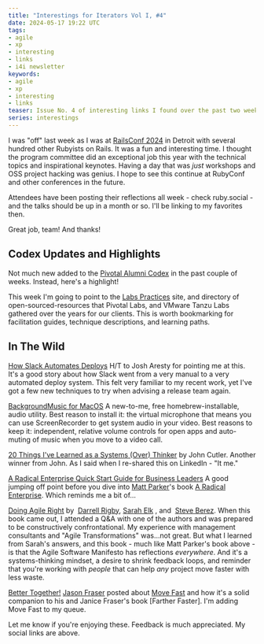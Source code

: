```yaml
---
title: "Interestings for Iterators Vol I, #4"
date: 2024-05-17 19:22 UTC
tags:
- agile
- xp
- interesting
- links
- i4i newsletter
keywords:
- agile
- xp
- interesting
- links
teaser: Issue No. 4 of interesting links I found over the past two weeks
series: interestings
---
```

[rc24]: https://railsconf.org
[codex]: https://alumni-codex.github.io
[lp]: https://labspractices.com/
[slack]: https://www.linkedin.com/pulse/how-slack-automates-deploys-abi-noda-oikrc/
[bg]: https://github.com/kyleneideck/BackgroundMusic
[guide]: https://itrevolution.com/articles/a-radical-enterprise-quick-start-guide-for-business-leaders/
[mp]: https://www.linkedin.com/in/matt-k-parker/
[mp-book]: https://itrevolution.com/product/a-radical-enterprise/
[dar]: https://a.co/d/69ePbbz
[jf]: https://www.linkedin.com/in/jasonfraser/
[mf]: https://a.co/d/aUrrJ3j
[bt]: https://www.linkedin.com/posts/jasonfraser_successjourney-leadership-innovation-activity-7195785081901207555-5QYb
[cutler]: https://www.linkedin.com/posts/johnpcutler_20-systems-over-thinker-tips-ugcPost-7196375101116710913-ZCzm/


I was "off" last week as I was at [RailsConf 2024][rc24] in Detroit with several hundred other Rubyists on Rails. It was a fun and interesting time. I thought the program committee did an exceptional job this year with the technical topics and inspirational keynotes. Having a day that was _just_ workshops and OSS project hacking was genius. I hope to see this continue at RubyConf and other conferences in the future.

Attendees have been posting their reflections all week - check ruby.social - and the talks should be up in a month or so. I'll be linking to my favorites then.

Great job, team! And thanks!

## Codex Updates and Highlights

Not much new added to the [Pivotal Alumni Codex][codex] in the past couple of weeks. Instead, here's a highlight!

This week I'm going to point to the [Labs Practices][lp] site, and directory of open-sourced-resources that Pivotal Labs, and VMware Tanzu Labs gathered over the years for our clients. This is worth bookmarking for facilitation guides, technique descriptions, and learning paths.

## In The Wild

[How Slack Automates Deploys][slack] H/T to Josh Aresty for pointing me at this. It's a good story about how Slack went from a very manual to a very automated deploy system. This felt very familiar to my recent work, yet I've got a few new techniques to try when advising a release team again.

[BackgroundMusic for MacOS][bg] A new-to-me, free homebrew-installable, audio utility. Best reason to install it: the virtual microphone that means you can use ScreenRecorder to get system audio in your video. Best reasons to keep it: independent, relative volume controls for open apps and auto-muting of music when you move to a video call.

[20 Things I've Learned as a Systems (Over) Thinker][cutler] by John Cutler. Another winner from John. As I said when I re-shared this on LinkedIn - "It me."

[A Radical Enterprise Quick Start Guide for Business Leaders][guide] A good jumping off point before you dive into [Matt Parker][mp]'s book [A Radical Enterprise][mp-book]. Which reminds me a bit of...

[Doing Agile Right][dar] by  [Darrell Rigby](https://www.amazon.com/Darrell-Rigby/e/B0025BULBU/ref=dp_byline_cont_ebooks_1), [Sarah Elk](https://www.amazon.com/Sarah-Elk/e/B083RYLPXB/ref=dp_byline_cont_ebooks_2) , and  [Steve Berez](https://www.amazon.com/Steve-Berez/e/B083P2WPQN/ref=dp_byline_cont_ebooks_3). When this book came out, I attended a Q&A with one of the authors and was prepared to be constructively confrontational. My experience with management consultants and "Agile Transformations" was...not great. But what I learned from Sarah's answers, and this book - much like Matt Parker's book above - is that the Agile Software Manifesto has reflections _everywhere_. And it's a systems-thinking mindset, a desire to shrink feedback loops, and reminder that you're working with _people_ that can help _any_ project move faster with less waste.

[Better Together!][bt]  [Jason Fraser][jf] posted about [Move Fast][mf] and how it's a solid companion to his and Janice Fraser's book [Farther Faster]. I'm adding Move Fast to my queue.

Let me know if you're enjoying these. Feedback is much appreciated. My social links are above.